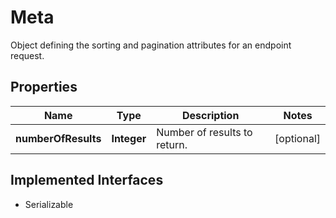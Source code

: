 

# Meta

Object defining the sorting and pagination attributes for an endpoint request.

## Properties

Name | Type | Description | Notes
------------ | ------------- | ------------- | -------------
**numberOfResults** | **Integer** | Number of results to return. |  [optional]


## Implemented Interfaces

* Serializable


